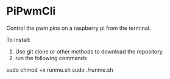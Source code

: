 # PiPwmCli
Control the pwm pins on a raspberry pi from the terminal.

To Install:
1. Use git clone or other methods to download the repository.
2. run the following commands

sudo chmod +x runme.sh
sudo ./runme.sh
